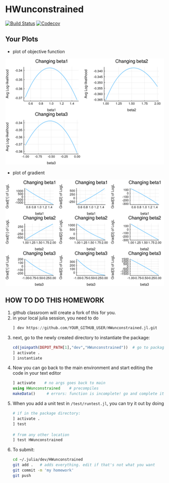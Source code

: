# HWunconstrained

[![Build Status](https://travis-ci.com/ScPo-CompEcon/HWunconstrained.jl.svg?branch=master)](https://travis-ci.com/ScPo-CompEcon/HWunconstrained.jl)
[![Codecov](https://codecov.io/gh/ScPo-CompEcon/HWunconstrained.jl/branch/master/graph/badge.svg)](https://codecov.io/gh/ScPo-CompEcon/HWunconstrained.jl)


## Your Plots

* plot of objective function

![](likelihood.png)


* plot of gradient

![](gradient.png)

## HOW TO DO THIS HOMEWORK

1. github classroom will create a fork of this for you.
2. in your local julia session, you need to do
    ```julia
    ] dev https://github.com/YOUR_GITHUB_USER/HWunconstrained.jl.git
    ```
3. next, go to the newly created directory to instantiate the package:
    ```julia
    cd(joinpath(DEPOT_PATH[1],"dev","HWunconstrained"))  # go to package location
    ] activate .  
    ] instantiate
    ```
4. Now you can go back to the main environment and start editing the code in your text editor
    ```julia
    ] activate    # no args goes back to main
    using HWunconstrained    # precompiles
    makeData()     # errors: function is incomplete! go and complete it in your editor!
    ```
5. When you add a unit test in `/test/runtest.jl`, you can try it out by doing
    ```julia
    # if in the package directory:
    ] activate .   
    ] test       

    # from any other location
    ] test HWunconstrained
    ```
6. To submit: 
    ```bash
    cd ~/.julia/dev/HWunconstrained
    git add .   # adds everything. edit if that's not what you want
    git commit -m 'my homework'
    git push
    ```
